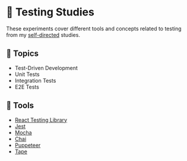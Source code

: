 # :100: Testing Studies

These experiments cover different tools and concepts related to testing from my [self-directed](https://github.com/DanielBrito/self-learning) studies.

## :bookmark_tabs: Topics

- Test-Driven Development
- Unit Tests
- Integration Tests
- E2E Tests

## :toolbox: Tools

- [React Testing Library](https://testing-library.com/docs/react-testing-library/intro/)
- [Jest](https://jestjs.io/)
- [Mocha](https://mochajs.org/)
- [Chai](https://www.chaijs.com/)
- [Puppeteer](https://github.com/puppeteer/puppeteer)
- [Tape](https://github.com/substack/tape)
